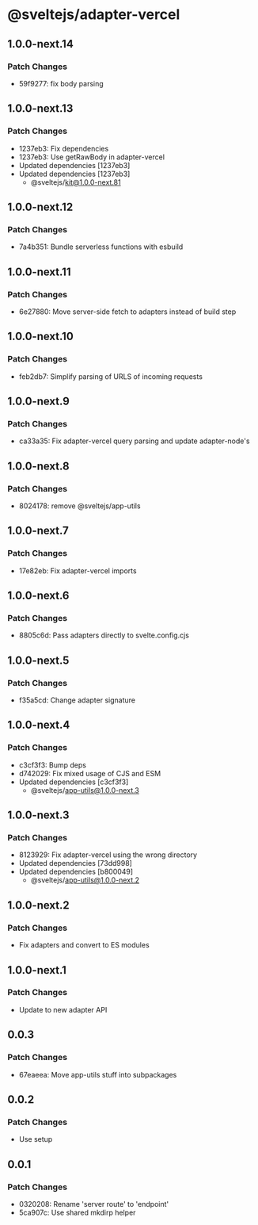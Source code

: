 # @sveltejs/adapter-vercel

## 1.0.0-next.14

### Patch Changes

- 59f9277: fix body parsing

## 1.0.0-next.13

### Patch Changes

- 1237eb3: Fix dependencies
- 1237eb3: Use getRawBody in adapter-vercel
- Updated dependencies [1237eb3]
- Updated dependencies [1237eb3]
  - @sveltejs/kit@1.0.0-next.81

## 1.0.0-next.12

### Patch Changes

- 7a4b351: Bundle serverless functions with esbuild

## 1.0.0-next.11

### Patch Changes

- 6e27880: Move server-side fetch to adapters instead of build step

## 1.0.0-next.10

### Patch Changes

- feb2db7: Simplify parsing of URLS of incoming requests

## 1.0.0-next.9

### Patch Changes

- ca33a35: Fix adapter-vercel query parsing and update adapter-node's

## 1.0.0-next.8

### Patch Changes

- 8024178: remove @sveltejs/app-utils

## 1.0.0-next.7

### Patch Changes

- 17e82eb: Fix adapter-vercel imports

## 1.0.0-next.6

### Patch Changes

- 8805c6d: Pass adapters directly to svelte.config.cjs

## 1.0.0-next.5

### Patch Changes

- f35a5cd: Change adapter signature

## 1.0.0-next.4

### Patch Changes

- c3cf3f3: Bump deps
- d742029: Fix mixed usage of CJS and ESM
- Updated dependencies [c3cf3f3]
  - @sveltejs/app-utils@1.0.0-next.3

## 1.0.0-next.3

### Patch Changes

- 8123929: Fix adapter-vercel using the wrong directory
- Updated dependencies [73dd998]
- Updated dependencies [b800049]
  - @sveltejs/app-utils@1.0.0-next.2

## 1.0.0-next.2

### Patch Changes

- Fix adapters and convert to ES modules

## 1.0.0-next.1

### Patch Changes

- Update to new adapter API

## 0.0.3

### Patch Changes

- 67eaeea: Move app-utils stuff into subpackages

## 0.0.2

### Patch Changes

- Use setup

## 0.0.1

### Patch Changes

- 0320208: Rename 'server route' to 'endpoint'
- 5ca907c: Use shared mkdirp helper
